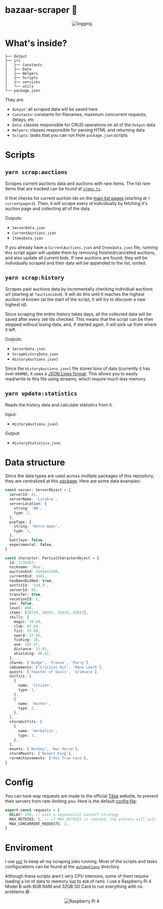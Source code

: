 # bazaar-scraper 🤖

<p align="center">
    <img alt="logging" src="https://i.imgur.com/YX8sIY1.png">
</p>

# What's inside?

```
├── Output
├── src
│   ├── Constants
│   ├── Data
│   ├── Helpers
│   ├── Scripts
│   ├── services
│   └── utils
└── package.json
```

They are:

- `Output`: all scraped data will be saved here
- `Constants`: constants for filenames, maximum concurrent requests, delays, etc
- `Data`: classes responsible for CRUD operations on all of the `Output` data
- `Helpers`: classes responsible for parsing HTML and returning data
- `Scripts`: tasks that you can run from `package.json` scripts

# Scripts

## `yarn scrap:auctions`

Scrapes current auctions data and auctions with rare items.
The list rare items that are tracked can be found at [`items.ts`](src/Scripts/ScrapRareItems/items.ts).

It first checks for current auction ids on the [main list pages](https://www.tibia.com/charactertrade/?subtopic=currentcharactertrades?currentpage=1) (starting at `?currentpage=1`). Then, it will scrape every id individually by fetching it's auction page and collecting all of the data.

Outputs:
- `ServerData.json`
- `CurrentAuctions.json`
- `ItemsData.json`

If you already have a `CurrentAuctions.json` and `ItemsData.json` file, running this script again will update them by removing finished/cancelled auctions, and also update all current bids. If new auctions are found, they will be individually scraped and their data will be appended to the list, sorted.

## `yarn scrap:history`

Scrapes past auctions data by incrementally checking individual auctions url (starting at `?auctionid=0`). It will do this until it reaches the highest auction id known (at the start of the script, it will try to discover a new highest id).

Since scraping the entire history takes days, all the collected data will be saved after every `100` ids checked. This means that the script can be then stopped without losing data, and, if started again, it will pick up from where it left.

Outputs:
- `ServerData.json`
- `ScrapHistoryData.json`
- `HistoryAuctions.jsonl`

Since the `HistoryAuctions.jsonl` file stores tons of data (currently it has over `600MB`), it uses a [JSON Lines format](https://jsonlines.org/). This allows you to easily read/write to this file using streams, which require much less memory.

## `yarn update:statistics`

Reads the history data and calculate statistics from it.

Input:
- `HistoryAuctions.jsonl`

Output:
- `HistoryStatistics.json`

# Data structure

Since the data types are used across multiple packages of this repository, they are centralized at this [package](../../packages/@types). Here are some data examples:

```typescript
const server: ServerObject = {
  serverId: 41,
  serverName: 'Lutabra',
  serverLocation: {
    string: 'BR',
    type: 2,
  },
  pvpType: {
    string: 'Retro Open',
    type: 2,
  },
  battleye: false,
  experimental: false,
}
```

```typescript
const character: PartialCharacterObject = {
  id: 1234567,
  nickname: 'Ksu',
  auctionEnd: 1641643200,
  currentBid: 3401,
  hasBeenBidded: true,
  outfitId: '133_3',
  serverId: 83,
  transfer: true,
  vocationId: 1,
  sex: false,
  level: 466,
  items: [28724, 30397, 31633, 32617],
  skills: {
    magic: 10.89,
    club: 87.04,
    fist: 15.08,
    sword: 37.85,
    fishing: 10,
    axe: 102.47,
    distance: 23.65,
    shielding: 98.62,
  },
  charms: ['Dodge', 'Freeze', 'Parry'],
  imbuements: ['Critical Hit', 'Mana Leech'],
  quests: ['Feaster of Souls', 'Grimvale'],
  outfits: [
    {
      name: 'Citizen',
      type: 1,
    },
    {
      name: 'Hunter',
      type: 2,
    },
  ],
  storeOutfits: [
    {
      name: 'Herbalist',
      type: 3,
    },
  ],
  mounts: ['Donkey', 'War Horse'],
  storeMounts: ['Desert King'],
  rareAchievements: ['His True Face'],
}
```

# Config
You can tune way requests are made to the official [Tibia](https://tibia.com/) website, to prevent their servers from rate-limiting you. Here is the default [config file](src/Constants/requests.ts):

```typescript
export const requests = {
  DELAY: 250, // uses a exponential backoff strategy
  MAX_RETRIES: 5, // if MAX_RETRIES is reached, the process will exit
  MAX_CONCURRENT_REQUESTS: 2,
}
```

# Enviroment

I use [`pm2`](https://www.npmjs.com/package/pm2) to keep all my scraping jobs running. Most of the scripts and tasks configurations can be found at the [`automations`](../../automations) directory.

Although these scripts aren't very CPU intensive, some of them require loading a lot of data to memory (up to `4GB` of ram). I use a Raspberry Pi 4 Model B with 8GB RAM and 32GB SD Card to run everything with no problems 😄

<p align="center">
    <img alt="Raspberry Pi 4" src="https://i.imgur.com/37OKY3z.png">
</p>